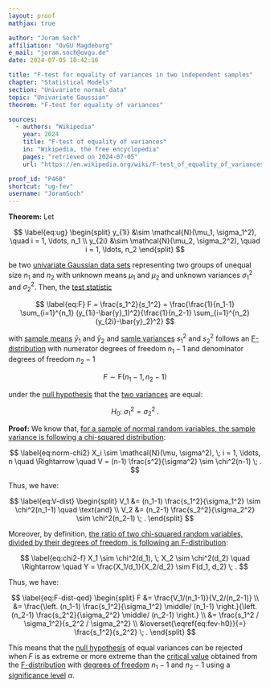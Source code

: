 ```yaml
---
layout: proof
mathjax: true

author: "Joram Soch"
affiliation: "OvGU Magdeburg"
e_mail: "joram.soch@ovgu.de"
date: 2024-07-05 10:42:16

title: "F-test for equality of variances in two independent samples"
chapter: "Statistical Models"
section: "Univariate normal data"
topic: "Univariate Gaussian"
theorem: "F-test for equality of variances"

sources:
  - authors: "Wikipedia"
    year: 2024
    title: "F-test of equality of variances"
    in: "Wikipedia, the free encyclopedia"
    pages: "retrieved on 2024-07-05"
    url: "https://en.wikipedia.org/wiki/F-test_of_equality_of_variances#The_test"

proof_id: "P460"
shortcut: "ug-fev"
username: "JoramSoch"
---
```



**Theorem:** Let

$$ \label{eq:ug}
\begin{split}
y_{1i} &\sim \mathcal{N}(\mu_1, \sigma_1^2), \quad i = 1, \ldots, n_1 \\
y_{2i} &\sim \mathcal{N}(\mu_2, \sigma_2^2), \quad i = 1, \ldots, n_2
\end{split}
$$

be two [univariate Gaussian data sets](/D/ug) representing two groups of unequal size $n_1$ and $n_2$ with unknown means $\mu_1$ and $\mu_2$ and unknown variances $\sigma_1^2$ and $\sigma_2^2$. Then, the [test statistic](/D/tstat)

$$ \label{eq:F}
F
= \frac{s_1^2}{s_1^2}
= \frac{\frac{1}{n_1-1} \sum_{i=1}^{n_1} (y_{1i}-\bar{y}_1)^2}{\frac{1}{n_2-1} \sum_{i=1}^{n_2} (y_{2i}-\bar{y}_2)^2}
$$

with [sample means](/D/mean-samp) $\bar{y}_1$ and $\bar{y}_2$ and [samle variances](/D/var-samp) $s_1^2$ and $s_2^2$ follows an [F-distribution](/D/f) with numerator degrees of freedom $n_1-1$ and denominator degrees of freedom $n_2-1$

$$ \label{eq:F-dist}
F \sim \mathrm{F}(n_1-1, n_2-1)
$$

under the [null hypothesis](/D/h0) that the [two variances](/D/norm) are equal:

$$ \label{eq:fev-h0}
H_0: \; \sigma_1^2 = \sigma_2^2 \; .
$$


**Proof:** We know that, [for a sample of normal random variables, the sample variance is following a chi-squared distribution](/P/norm-chi2):

$$ \label{eq:norm-chi2}
X_i \sim \mathcal{N}(\mu, \sigma^2), \; i = 1, \ldots, n
\quad \Rightarrow \quad
V = (n-1) \frac{s^2}{\sigma^2} \sim \chi^2(n-1) \; .
$$

Thus, we have:

$$ \label{eq:V-dist}
\begin{split}
V_1 &= (n_1-1) \frac{s_1^2}{\sigma_1^2} \sim \chi^2(n_1-1) \quad \text{and} \\
V_2 &= (n_2-1) \frac{s_2^2}{\sigma_2^2} \sim \chi^2(n_2-1) \; .
\end{split}
$$

Moreover, by definition, [the ratio of two chi-squared random variables, divided by their degrees of freedom, is following an F-distribution](/D/f):

$$ \label{eq:chi2-f}
X_1 \sim \chi^2(d_1), \; X_2 \sim \chi^2(d_2)
\quad \Rightarrow \quad
Y = \frac{X_1/d_1}{X_2/d_2} \sim F(d_1, d_2) \; .
$$

Thus, we have:

$$ \label{eq:F-dist-qed}
\begin{split}
F
&= \frac{V_1/(n_1-1)}{V_2/(n_2-1)} \\
&= \frac{\left. (n_1-1) \frac{s_1^2}{\sigma_1^2} \middle/ (n_1-1) \right.}{\left. (n_2-1) \frac{s_2^2}{\sigma_2^2} \middle/ (n_2-1) \right.} \\
&= \frac{s_1^2 / \sigma_1^2}{s_2^2 / \sigma_2^2} \\
&\overset{\eqref{eq:fev-h0}}{=} \frac{s_1^2}{s_2^2} \; .
\end{split}
$$

This means that the [null hypothesis](/D/h0) of equal variances can be rejected when $F$ is as extreme or more extreme than the [critical value](/D/cval) obtained from the [F-distribution](/D/F) with [degrees of freedom](/D/dof) $n_1-1$ and $n_2-1$ using a [significance level](/D/alpha) $\alpha$.